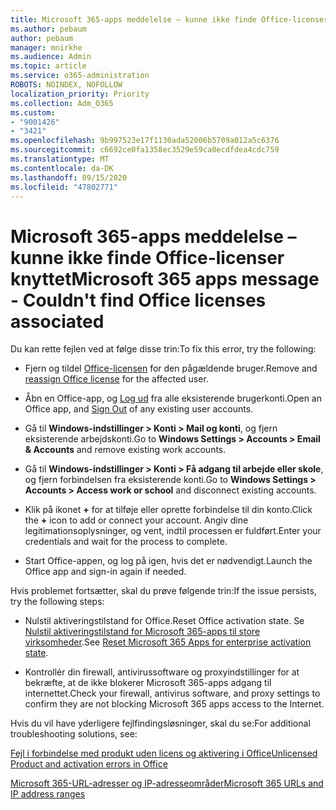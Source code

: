 ```yaml
---
title: Microsoft 365-apps meddelelse – kunne ikke finde Office-licenser knyttet
ms.author: pebaum
author: pebaum
manager: mnirkhe
ms.audience: Admin
ms.topic: article
ms.service: o365-administration
ROBOTS: NOINDEX, NOFOLLOW
localization_priority: Priority
ms.collection: Adm_O365
ms.custom:
- "9001426"
- "3421"
ms.openlocfilehash: 9b997523e17f1130ada52006b5709a012a5c6376
ms.sourcegitcommit: c6692ce0fa1358ec3529e59ca0ecdfdea4cdc759
ms.translationtype: MT
ms.contentlocale: da-DK
ms.lasthandoff: 09/15/2020
ms.locfileid: "47802771"
---
```

# <a name="microsoft-365-apps-message---couldnt-find-office-licenses-associated"></a><span data-ttu-id="638ef-102">Microsoft 365-apps meddelelse – kunne ikke finde Office-licenser knyttet</span><span class="sxs-lookup"><span data-stu-id="638ef-102">Microsoft 365 apps message - Couldn't find Office licenses associated</span></span>

<span data-ttu-id="638ef-103">Du kan rette fejlen ved at følge disse trin:</span><span class="sxs-lookup"><span data-stu-id="638ef-103">To fix this error, try the following:</span></span>

- <span data-ttu-id="638ef-104">Fjern og tildel [Office-licensen](https://docs.microsoft.com/microsoft-365/admin/manage/assign-licenses-to-users) for den pågældende bruger.</span><span class="sxs-lookup"><span data-stu-id="638ef-104">Remove and [reassign Office license](https://docs.microsoft.com/microsoft-365/admin/manage/assign-licenses-to-users) for the affected user.</span></span>

- <span data-ttu-id="638ef-105">Åbn en Office-app, og [Log ud](https://support.office.com/article/sign-out-of-office-5a20dc11-47e9-4b6f-945d-478cb6d92071) fra alle eksisterende brugerkonti.</span><span class="sxs-lookup"><span data-stu-id="638ef-105">Open an Office app, and [Sign Out](https://support.office.com/article/sign-out-of-office-5a20dc11-47e9-4b6f-945d-478cb6d92071) of any existing user accounts.</span></span>

- <span data-ttu-id="638ef-106">Gå til **Windows-indstillinger > Konti > Mail og konti**, og fjern eksisterende arbejdskonti.</span><span class="sxs-lookup"><span data-stu-id="638ef-106">Go to **Windows Settings > Accounts > Email & Accounts** and remove existing work accounts.</span></span>

- <span data-ttu-id="638ef-107">Gå til **Windows-indstillinger > Konti > Få adgang til arbejde eller skole**, og fjern forbindelsen fra eksisterende konti.</span><span class="sxs-lookup"><span data-stu-id="638ef-107">Go to **Windows Settings > Accounts > Access work or school** and disconnect existing accounts.</span></span>

- <span data-ttu-id="638ef-108">Klik på ikonet **+** for at tilføje eller oprette forbindelse til din konto.</span><span class="sxs-lookup"><span data-stu-id="638ef-108">Click the **+** icon to add or connect your account.</span></span> <span data-ttu-id="638ef-109">Angiv dine legitimationsoplysninger, og vent, indtil processen er fuldført.</span><span class="sxs-lookup"><span data-stu-id="638ef-109">Enter your credentials and wait for the process to complete.</span></span>

- <span data-ttu-id="638ef-110">Start Office-appen, og log på igen, hvis det er nødvendigt.</span><span class="sxs-lookup"><span data-stu-id="638ef-110">Launch the Office app and sign-in again if needed.</span></span>

<span data-ttu-id="638ef-111">Hvis problemet fortsætter, skal du prøve følgende trin:</span><span class="sxs-lookup"><span data-stu-id="638ef-111">If the issue persists, try the following steps:</span></span>

- <span data-ttu-id="638ef-112">Nulstil aktiveringstilstand for Office.</span><span class="sxs-lookup"><span data-stu-id="638ef-112">Reset Office activation state.</span></span> <span data-ttu-id="638ef-113">Se [Nulstil aktiveringstilstand for Microsoft 365-apps til store virksomheder](https://docs.microsoft.com/office365/troubleshoot/activation/reset-office-365-proplus-activation-state).</span><span class="sxs-lookup"><span data-stu-id="638ef-113">See [Reset Microsoft 365 Apps for enterprise activation state](https://docs.microsoft.com/office365/troubleshoot/activation/reset-office-365-proplus-activation-state).</span></span>

- <span data-ttu-id="638ef-114">Kontrollér din firewall, antivirussoftware og proxyindstillinger for at bekræfte, at de ikke blokerer Microsoft 365-apps adgang til internettet.</span><span class="sxs-lookup"><span data-stu-id="638ef-114">Check your firewall, antivirus software, and proxy settings to confirm they are not blocking Microsoft 365 apps access to the Internet.</span></span> 

<span data-ttu-id="638ef-115">Hvis du vil have yderligere fejlfindingsløsninger, skal du se:</span><span class="sxs-lookup"><span data-stu-id="638ef-115">For additional troubleshooting solutions, see:</span></span>

[<span data-ttu-id="638ef-116">Fejl i forbindelse med produkt uden licens og aktivering i Office</span><span class="sxs-lookup"><span data-stu-id="638ef-116">Unlicensed Product and activation errors in Office</span></span>](https://support.office.com/Article/0d23d3c0-c19c-4b2f-9845-5344fedc4380?wt.mc_id=Alchemy_ClientDIA)

[<span data-ttu-id="638ef-117">Microsoft 365-URL-adresser og IP-adresseområder</span><span class="sxs-lookup"><span data-stu-id="638ef-117">Microsoft 365 URLs and IP address ranges</span></span>](https://docs.microsoft.com/office365/enterprise/urls-and-ip-address-ranges)
